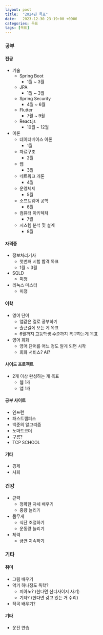 ```yaml
---
layout: post
title:  "2024년 목표"
date:   2023-12-30 23:19:00 +0900
categories: 목표
tags: [목표]
---
```


### 공부

#### 전공

- 기술
    - Spring Boot
        - 1월 ~ 3월
    - JPA
        - 1월 ~ 3월
    - Spring Security
        - 4월 ~ 6월
    - Flutter
        - 7월 ~ 9월
    - React.js
        - 10월 ~ 12월
- 이론
    - 데이터베이스 이론
        - 1월
    - 자료구조
        - 2월
    - 웹​
        - 3월
    - 네트워크 개론
        - 4월
    - 운영체제
        - 5월
    - 소프트웨어 공학
        - 6월
    - 컴퓨터 아키텍처
        - 7월
    - 시스템 분석 및 설계
        - 8월

#### 자격증

- 정보처리기사
    - 첫번째 시험 합격 목표
    - 1월 ~ 3월
- SQLD
    - 미정
- 리눅스 마스터
    - 미정

#### 어학

- 영어 단어
    - 앱같은 걸로 공부하기
    - 출근길에 보는 게 목표
    - 6월까지 고등학생 수준까지 복구하는게 목표
- 영어 회화
    - 영어 단어를 어느 정도 알게 되면 시작
    - 회화 서비스? AI?

#### 사이드 프로젝트

- 2개 이상 완성하는 게 목표
    - 웹 1개
    - 앱 1개

#### 공부 사이트

- 인프런
- 패스트캠퍼스
- 백준의 알고리즘
- 노마드코더
- 구름?
- TCP SCHOOL

#### 기타

- 경제
- 사회

### 건강

- 근력
    - 정확한 자세 배우기
    - 중량 늘리기
- 몸무게
    - 식단 조절하기
    - 운동량 늘리기
- 체력
    - 금연 지속하기

### 기타

#### 취미

- 그림 배우기
- 악기 하나정도 독학?
    - 피아노? (한다면 신디사이저 사기)
    - 기타? (한다면 갖고 있는 거 수리)
- 작곡 배우기?

#### 기타

- 운전 연습